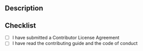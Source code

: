 <!--
Thank you for taking the time to make a pull request.

Please review our [contribution guide](https://github.com/seequentevo/evo-samples/blob/main/CONTRIBUTING.md) and our
[code of conduct](https://github.com/seequentevo/evo-samples/blob/main/CONTRIBUTING.md) before opening your first
pull request.

By making a pull request, you confirm you agree to our [Contributor License Agreement (CLA).](https://gist.github.com/imodeljs-admin/9a071844d3a8d420092b5cf360e978ca)
-->

## Description

<!-- Describe your proposed changes in detail -->

## Checklist

- [ ] I have submitted a Contributor License Agreement
- [ ] I have read the contributing guide and the code of conduct
